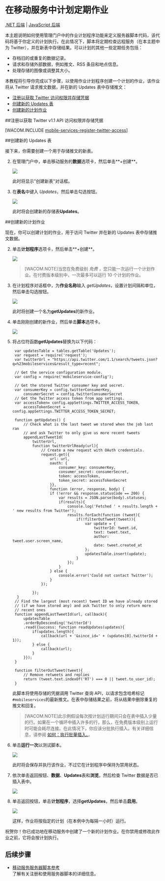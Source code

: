 <properties linkid="develop-mobile-tutorials-schedule-backend-tasks" urlDisplayName="计划后端任务" pageTitle="使用计划程序计划后端任务 - 移动服务" metaKeywords="" description="使用 Azure 移动服务计划程序来计划移动应用程序的作业。" metaCanonical="" services="" documentationCenter="Mobile" title="Schedule recurring jobs in Mobile Services" authors="glenga" solutions="" manager="" editor="" />
<tags ms.service=""
    ms.date=""
    wacn.date=""
    />

<tags ms.service="mobile-services" ms.workload="mobile" ms.tgt_pltfrm="mobile-multiple" ms.devlang="multiple" ms.topic="article" ms.date="09/26/2014" ms.author="glenga" />

# 在移动服务中计划定期作业 

<div class="dev-center-tutorial-subselector">
	<a href="/zh-cn/documentation/articles/mobile-services-dotnet-backend-schedule-recurring-tasks/" title=".NET backend">.NET 后端</a> | <a href="/zh-cn/documentation/articles/mobile-services-schedule-recurring-tasks/"  title="JavaScript backend" class="current">JavaScript 后端</a>
</div>
 
本主题说明如何使用管理门户中的作业计划程序功能来定义服务器脚本代码，该代码将基于你定义的计划执行。在此情况下，脚本将定期检查远程服务（在本主题中为 Twitter），并在新表中存储结果。可以计划的其他一些定期任务包括：

+ 存档旧的或重复的数据记录。
+ 请求和存储外部数据，例如推文、RSS 条目和地点信息。
+ 处理存储的图像或调整其大小。

本教程将引导你完成以下步骤，以使用作业计划程序创建一个计划的作业，该作业将从 Twitter 请求推文数据，并在新的 Updates 表中存储推文：

+ [注册以获取 Twitter 访问权限并存储凭据]
+ [创建新的 Updates 表]
+ [创建新的计划作业]

##<a name="get-oauth-credentials"></a>注册以获取 Twitter v1.1 API 访问权限并存储凭据

[WACOM.INCLUDE [mobile-services-register-twitter-access](../includes/mobile-services-register-twitter-access.md)]

##<a name="create-table"></a>创建新的 Updates 表

接下来，你需要创建一个用于存储推文的新表。

2. 在管理门户中，单击移动服务的**数据**选项卡，然后单击**+创建**。

   ![][2]

   此时将显示"创建新表"对话框。

3. 在**表名**中键入 _Updates_，然后单击勾选按钮。

   ![][3]

  	此时将会创建新的存储表**Updates**。 

##<a name="add-job"></a>创建新的计划作业  

现在，你可以创建计划的作业，用于访问 Twitter 并在新的 Updates 表中存储推文数据。

2. 单击**计划程序**选项卡，然后单击**+创建**。 

   ![][4]

    >[WACOM.NOTE]当您在免费级别 <em>免费</em> ，您只能一次运行一个计划作业。在付费版本级别中，一次最多可以运行 10 个计划的作业。

3. 在计划程序对话框中，为**作业名称**输入 _getUpdates_，设置计划间隔和单位，然后单击勾选按钮。 
   
   ![][5]

   此时将创建一个名为**getUpdates**的新作业。 

4. 单击刚刚创建的新作业，然后单击**脚本**选项卡。

   ![][6] 

5. 将占位符函数**getUpdates**替换为以下代码：

		var updatesTable = tables.getTable('Updates');
		var request = require('request');
		var twitterUrl = "https://api.twitter.com/1.1/search/tweets.json?q=%23mobileservices&result_type=recent";

		// Get the service configuration module.
		var config = require('mobileservice-config');
		
		// Get the stored Twitter consumer key and secret. 
		var consumerKey = config.twitterConsumerKey,
		    consumerSecret = config.twitterConsumerSecret
		// Get the Twitter access token from app settings.    
		var accessToken= config.appSettings.TWITTER_ACCESS_TOKEN,
		    accessTokenSecret = config.appSettings.TWITTER_ACCESS_TOKEN_SECRET;
		
		function getUpdates() {   
		    // Check what is the last tweet we stored when the job last ran
		    // and ask Twitter to only give us more recent tweets
		    appendLastTweetId(
		        twitterUrl, 
		        function twitterUrlReady(url){            
		            // Create a new request with OAuth credentials.
		            request.get({
		                url: url,                
		                oauth: {
		                    consumer_key: consumerKey,
		                    consumer_secret: consumerSecret,
		                    token: accessToken,
		                    token_secret: accessTokenSecret
		                }},
		                function (error, response, body) {
		                if (!error && response.statusCode == 200) {
		                    var results = JSON.parse(body).statuses;
		                    if(results){
		                        console.log('Fetched ' + results.length + ' new results from Twitter');                       
		                        results.forEach(function (tweet){
		                            if(!filterOutTweet(tweet)){
		                                var update = {
		                                    twitterId: tweet.id,
		                                    text: tweet.text,
		                                    author: tweet.user.screen_name,
		                                    date: tweet.created_at
		                                };
		                                updatesTable.insert(update);
		                            }
		                        });
		                    }            
		                } else { 
		                    console.error('Could not contact Twitter');
		                }
		            });
		
		        });
		 }
		// Find the largest (most recent) tweet ID we have already stored
		// (if we have stored any) and ask Twitter to only return more
		// recent ones
		function appendLastTweetId(url, callback){
		    updatesTable
		    .orderByDescending('twitterId')
		    .read({success: function readUpdates(updates){
		        if(updates.length){
		            callback(url + '&since_id=' + (updates[0].twitterId + 1));           
		        } else {
		            callback(url);
		        }
		    }});
		}
		
		function filterOutTweet(tweet){
		    // Remove retweets and replies
		    return (tweet.text.indexOf('RT') === 0 || tweet.to_user_id);
		}


   此脚本将使用存储的凭据调用 Twitter 查询 API，以请求包含哈希标记 `#mobileservices`的最新推文。在表中存储结果之前，将从结果中删除重复的推文和回复。

   >[WACOM.NOTE]此示例假设每次按计划运行期间只会在表中插入少量的行。如果在一个循环中插入许多的行，那么，在免费版本级别上运行时可能会耗尽连接。在此情况下，你应该分批执行插入。有关详细信息，请参阅 <a href="/zh-cn/documentation/articles/mobile-services-how-to-use-server-scripts/#bulk-inserts">如何：执行批量插入。</a>。

6. 单击**运行一次**以测试脚本。 

  	![][7]

   此时将会保存并执行该作业，不过它在计划程序中保持为禁用状态。

7. 依次单击返回按钮、**数据**、**Updates**表和**浏览**，然后检查 Twitter 数据是否已插入表中。

   ![][8]

8. 单击返回按钮，单击**计划程序**，选择**getUpdates**，然后单击**启用**。

   ![][9]

   这样，作业将按指定的计划（在本例中为每隔一小时）运行。

祝贺你！你已成功地在移动服务中创建了一个新的计划作业。在你禁用或修改此作业之前，它将会按计划执行。

## <a name="nextsteps"> </a>后续步骤

* [移动服务服务器脚本参考]
  <br/>了解有关注册和使用服务器脚本的详细信息。

<!-- Anchors. -->
[注册以获取 Twitter 访问权限并存储凭据]: #get-oauth-credentials
[创建新的 Updates 表]: #create-table
[创建新的计划作业]: #add-job
[后续步骤]: #next-steps

<!-- Images. -->
[0]: ./media/mobile-services-schedule-recurring-tasks/mobile-twitter-my-apps.png
[1]: ./media/mobile-services-schedule-recurring-tasks/mobile-twitter-app-secrets.png
[2]: ./media/mobile-services-schedule-recurring-tasks/mobile-data-tab-empty-cli.png
[3]: ./media/mobile-services-schedule-recurring-tasks/mobile-create-updates-table.png
[4]: ./media/mobile-services-schedule-recurring-tasks/mobile-schedule-new-job-cli.png
[5]: ./media/mobile-services-schedule-recurring-tasks/mobile-create-job-dialog.png
[6]: ./media/mobile-services-schedule-recurring-tasks/mobile-schedule-job-script-new.png
[7]: ./media/mobile-services-schedule-recurring-tasks/mobile-schedule-job-script.png
[8]: ./media/mobile-services-schedule-recurring-tasks/mobile-browse-updates-table.png
[9]: ./media/mobile-services-schedule-recurring-tasks/mobile-schedule-job-enabled.png
[10]: ./media/mobile-services-schedule-recurring-tasks/mobile-schedule-job-app-settings.png
[11]: ./media/mobile-services-schedule-recurring-tasks/mobile-identity-tab-twitter-only.png

<!-- URLs. -->
[移动服务服务器脚本参考]: /zh-cn/documentation/articles/mobile-services-how-to-use-server-scripts/
[windowsazure.cn]: http://www.windowsazure.cn/
[Azure 管理门户]: https://manage.windowsazure.cn/
[注册应用以便在移动服务中进行 Twitter 登录]: /zh-cn/documentation/articles/mobile-services-how-to-register-twitter-authentication
[Twitter 开发人员]: http://go.microsoft.com/fwlink/p/?LinkId=268300
[应用程序设置]: http://msdn.microsoft.com/library/windowsazure/b6bb7d2d-35ae-47eb-a03f-6ee393e170f7
